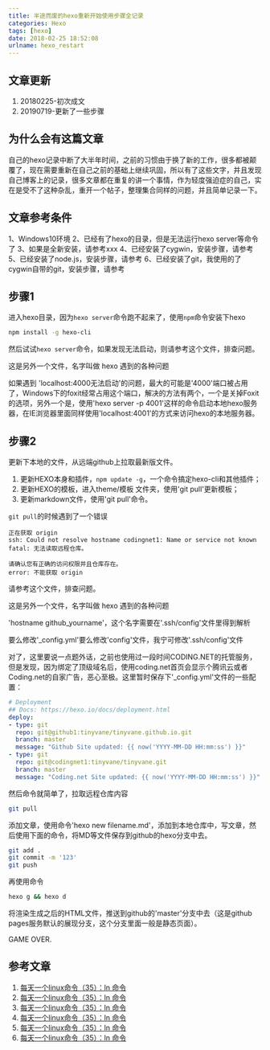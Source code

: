 ```yaml
---
title: 半途而废的hexo重新开始使用步骤全记录
categories: Hexo
tags: [hexo]  
date: 2018-02-25 18:52:08
urlname: hexo_restart
---
```


## 文章更新

1. 20180225-初次成文
2. 20190719-更新了一些步骤

## 为什么会有这篇文章

自己的hexo记录中断了大半年时间，之前的习惯由于换了新的工作，很多都被颠覆了，现在需要重新在自己之前的基础上继续巩固，所以有了这些文字，并且发现自己博客上的记录，很多文章都在重复的讲一个事情，作为轻度强迫症的自己，实在是受不了这种杂乱，重开一个帖子，整理集合同样的问题，并且简单记录一下。

## 文章参考条件

1、Windows10环境
2、已经有了hexo的目录，但是无法运行hexo server等命令了
3、如果是全新安装，请参考xxx
4、已经安装了cygwin，安装步骤，请参考
5、已经安装了node.js，安装步骤，请参考
6、已经安装了git，我使用的了cygwin自带的git，安装步骤，请参考

## 步骤1

进入hexo目录，因为`hexo server`命令跑不起来了，使用`npm`命令安装下hexo

``` bash
npm install -g hexo-cli
```

然后试试`hexo server`命令，如果发现无法启动，则请参考这个文件，排查问题。

这是另外一个文件，名字叫做 hexo 遇到的各种问题

如果遇到 'localhost:4000无法启动'的问题，最大的可能是'4000'端口被占用了，Windows下的foxit经常占用这个端口，解决的方法有两个，一个是关掉Foxit的选项，另外一个是，使用'hexo server -p 4001'这样的命令启动本地hexo服务器，在IE浏览器里面同样使用'localhost:4001'的方式来访问hexo的本地服务器。

## 步骤2

更新下本地的文件，从远端github上拉取最新版文件。

1. 更新HEXO本身和插件，`npm update -g`，一个命令搞定hexo-cli和其他插件；
2. 更新HEXO的模板，进入theme/模板 文件夹，使用'git pull'更新模板；
3. 更新markdown文件，使用'git pull'命令。

`git pull`的时候遇到了一个错误

``` accesslog
正在获取 origin
ssh: Could not resolve hostname codingnet1: Name or service not known
fatal: 无法读取远程仓库。

请确认您有正确的访问权限并且仓库存在。
error: 不能获取 origin
```

请参考这个文件，排查问题。

这是另外一个文件，名字叫做 hexo 遇到的各种问题

'hostname github_yourname'，这个名字需要在'.ssh/config'文件里得到解析

要么修改'_config.yml'要么修改'config'文件，我宁可修改'.ssh/config'文件

对了，这里要说一点题外话，之前也使用过一段时间CODING.NET的托管服务，但是发现，因为绑定了顶级域名后，使用coding.net首页会显示个腾讯云或者Coding.net的自家广告，恶心至极。这里暂时保存下'_config.yml'文件的一些配置：

``` yml
# Deployment
## Docs: https://hexo.io/docs/deployment.html
deploy:
- type: git
  repo: git@github1:tinyvane/tinyvane.github.io.git
  branch: master
  message: "Github Site updated: {{ now('YYYY-MM-DD HH:mm:ss') }}"
- type: git
  repo: git@codingnet1:tinyvane/tinyvane.git
  branch: master
  message: "Coding.net Site updated: {{ now('YYYY-MM-DD HH:mm:ss') }}"
```

然后命令就简单了，拉取远程仓库内容

``` bash
git pull
```

添加文章，使用命令'hexo new filename.md'，添加到本地仓库中，写文章，然后使用下面的命令，将MD等文件保存到github的hexo分支中去。

``` bash
git add .
git commit -m '123'
git push
```

再使用命令

``` bash
hexo g && hexo d
```

将渲染生成之后的HTML文件，推送到github的'master'分支中去（这是github pages服务默认的展现分支，这个分支里面一般是静态页面）。

GAME OVER.

## 参考文章

1. [每天一个linux命令（35）：ln 命令](http://www.cnblogs.com/peida/archive/2012/12/11/2812294.html)
2. [每天一个linux命令（35）：ln 命令](http://www.cnblogs.com/peida/archive/2012/12/11/2812294.html)
3. [每天一个linux命令（35）：ln 命令](http://www.cnblogs.com/peida/archive/2012/12/11/2812294.html)
4. [每天一个linux命令（35）：ln 命令](http://www.cnblogs.com/peida/archive/2012/12/11/2812294.html)
5. [每天一个linux命令（35）：ln 命令](http://www.cnblogs.com/peida/archive/2012/12/11/2812294.html)
6. [每天一个linux命令（35）：ln 命令](http://www.cnblogs.com/peida/archive/2012/12/11/2812294.html)
